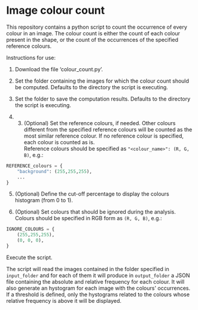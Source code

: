 # Image colour count

This repository contains a python script to count the occurrence of every colour in an image. The colour count is either the count of each colour present in the shape, or the count of the occurrences of the specified reference colours. 

Instructions for use:

1. Download the file ‘colour_count.py’.

2. Set the folder containing the images for which the colour count should be computed. Defaults to the directory the script is executing.

3. Set the folder to save the computation results. Defaults to the directory the script is executing. 

4. 3. (Optional) Set the reference colours, if needed. Other colours different from the specified reference colours will be counted as the most similar reference colour. If no reference colour is specified, each colour is counted as is.  
Reference colours should be specified as `"<colour_name>": (R, G, B)`, e.g.:
```python
REFERENCE_colours = {
    "background": (255,255,255),
    ...
}
```

5. (Optional) Define the cut-off percentage to display the colours histogram (from 0 to 1).

6. (Optional) Set colours that should be ignored during the analysis.  
Colours should be specified in RGB form as `(R, G, B)`, e.g.:
```python
IGNORE_COLOURS = {
    (255,255,255),
    (0, 0, 0),
}
```

Execute the script.

The script will read the images contained in the folder specified in `input_folder` and for each of them it will produce in `output_folder` a JSON file containing the absolute and relative frequency for each colour. It will also generate an hystogram for each image with the colours' occurrences. If a threshold is defined, only the hystograms related to the colours whose relative frequency is above it will be displayed.

